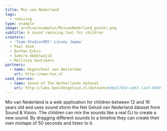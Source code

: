 ```yaml
---
title: Mix van Nederland
tags:
  - remixing
type: example
image: archive/examples/MixvanNederland_poster.png
subtitle: A sound remixing tool for children
creators:
  - 'Team Studio>RDY: Linsey Jepma'
  - Paul Vonk
  - Burhan Eskin
  - Samira Abdelwajid
  - Mellissa Geutskens
partners:
  - name: Hogeschool van Amsterdam
    url: http://www.hva.nl
used_sources:
  - name: Sound of The Netherlands dataset
    url: http://labs.beeldengeluid.nl/datasets#dbd17834-edb3-11e4-8099-005056a71e3a
---
```


Mix van Nederland is a web application for children between 12 and 16 years old and uses sound sform the Het Geluid van Nederland dataset from Sound & Vision. The children can mix the sounds like a real DJ to create a new sound. By dragging different sounds to a timeline they can create their own mixtape of 50 seconds and listen to it.
